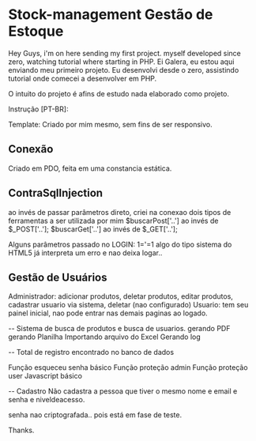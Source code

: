 # Stock-management Gestão de Estoque
Hey Guys, i'm on here sending my first project. myself developed since zero, watching tutorial where starting in PHP.
Ei Galera, eu estou aqui enviando meu primeiro projeto. Eu desenvolvi desde o zero, assistindo tutorial onde comecei a desenvolver em PHP.

O intuito do projeto é afins de estudo nada elaborado como projeto.

Instrução [PT-BR]:


Template:
Criado por mim mesmo, sem fins de ser responsivo.

Conexão
--
Criado em PDO, feita em uma constancia estática.

ContraSqlInjection
--
ao invés de passar parâmetros direto, criei na conexao dois tipos de ferramentas a ser utilizada por mim
$buscarPost['..'] ao invés de $_POST['..'];
$buscarGet['..'] ao invés de $_GET['..'];

Alguns parâmetros passado no LOGIN: 1='=1 algo do tipo sistema do HTML5 já interpreta um erro e nao deixa logar..


Gestão de Usuários
-- 
Administrador: adicionar produtos, deletar produtos, editar produtos, cadastrar usuario via sistema, deletar (nao configurado)
Usuario: tem seu painel inicial, nao pode entrar nas demais paginas ao logado.

--
Sistema de busca de produtos e busca de usuarios.
gerando PDF
gerando Planilha
Importando arquivo do Excel
Gerando log

--
Total de registro encontrado no banco de dados

Função esqueceu senha básico
Função proteção admin
Função proteção user
Javascript básico 

-- 
Cadastro
Não cadastra a pessoa que tiver o mesmo nome e email e senha e niveldeacesso.


senha nao criptografada.. pois está em fase de teste.

Thanks.

